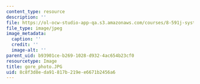 ```yaml
---
content_type: resource
description: ''
file: https://ol-ocw-studio-app-qa.s3.amazonaws.com/courses/8-591j-systems-biology-fall-2014/8c8f3d8eda91817b219ee6671b2456a6_gore_photo.JPG
file_type: image/jpeg
image_metadata:
  caption: ''
  credit: ''
  image-alt: ''
parent_uid: b93901ce-b269-1028-d932-4ac654b23cf0
resourcetype: Image
title: gore_photo.JPG
uid: 8c8f3d8e-da91-817b-219e-e6671b2456a6
---
```

